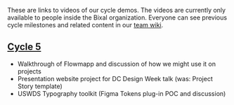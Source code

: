 These are links to videos of our cycle demos. The videos are currently only available to people inside the Bixal organization. Everyone can see previous cycle milestones and related content in our [team wiki](https://github.com/Bixal/rapid-response-team/milestones?state=closed).

## [Cycle 5](https://bixal365.sharepoint.com/:v:/s/RapidResponse/EfeiNaOJP1BKvaBcVJHPLb0BOoc-dVJ4rAOhcYl_aqaPbA?e=aV1SLX)

- Walkthrough of Flowmapp and discussion of how we might use it on projects
- Presentation website project for DC Design Week talk (was: Project Story template)
- USWDS Typography toolkit (Figma Tokens plug-in POC and discussion)
